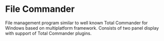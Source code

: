 # File Commander

File management program similar to well known Total Commander for Windows based on multiplatform framework. Consists of two panel display with support of Total Commander plugins.
